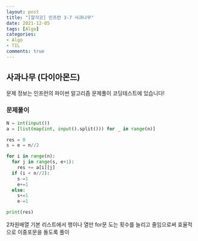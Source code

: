 ```yaml
---
layout: post
title: "[알각코] 인프런 3-7 사과나무"
date: 2021-12-05
tags: [Algo]
categories:
- Algo
- TIL
comments: true
---
```


## 사과나무 (다이아몬드)

문제 정보는 인프런의 파이썬 알고리즘 문제풀이 코딩테스트에 있습니다!

### 문제풀이

```python
N = int(input())
a = [list(map(int, input().split())) for _ in range(n)]

res = 0
s = e = n//2

for i in range(n):
  for j in range(s, e+1):
    res += a[i][j]
  if (i < n//2):
    s-=1
    e+=1
  else:
    s+=1
    e-=1

print(res)

```

2차원배열 기본 리스트에서 행이나 열만 for문 도는 횟수를 늘리고 줄임으로써 효율적으로 이중포문을 돌도록 풀이